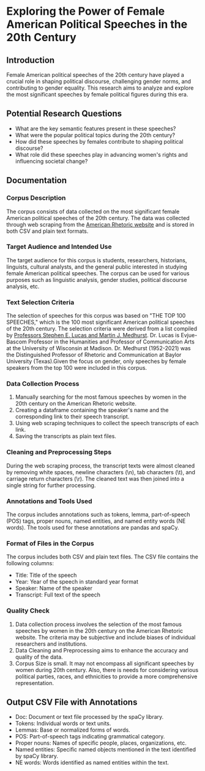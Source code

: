 # Exploring the Power of Female American Political Speeches in the 20th Century
## Introduction
Female American political speeches of the 20th century have played a crucial role in shaping political discourse, challenging gender norms, and contributing to gender equality. This research aims to analyze and explore the most significant speeches by female political figures during this era. 
## Potential Research Questions
- What are the key semantic features present in these speeches?
- What were the popular political topics during the 20th century?
- How did these speeches by females contribute to shaping political discourse?
- What role did these speeches play in advancing women's rights and influencing societal change?
## Documentation
###  Corpus Description
The corpus consists of data collected on the most significant female American political speeches of the 20th century. The data was collected through web scraping from the [American Rhetoric website](https://www.americanrhetoric.com/top100speechesfemales.htm) and is stored in both CSV and plain text formats.
###  Target Audience and Intended Use
The target audience for this corpus is students, researchers, historians, linguists, cultural analysts, and the general public interested in studying female American political speeches. The corpus can be used for various purposes such as linguistic analysis, gender studies, political discourse analysis, etc.
###  Text Selection Criteria
The selection of speeches for this corpus was based on "THE TOP 100 SPEECHES," which is the 100 most significant American political speeches of the 20th century. The selection criteria were derived from a list compiled by [Professors Stephen E. Lucas and Martin J. Medhurst](https://www.americanrhetoric.com/newtop100speeches.htm).  Dr. Lucas is Evjue-Bascom Professor in the Humanities and Professor of Communication Arts at the University of Wisconsin at Madison. Dr. Medhurst (1952-2021) was the Distinguished Professor of Rhetoric and Communication at Baylor University (Texas).Given the focus on gender, only speeches by female speakers from the top 100 were included in this corpus.
###  Data Collection Process
1. Manually searching for the most famous speeches by women in the 20th century on the American Rhetoric website.
2. Creating a dataframe containing the speaker's name and the corresponding link to their speech transcript.
3. Using web scraping techniques to collect the speech transcripts of each link.
4. Saving the transcripts as plain text files.
###  Cleaning and Preprocessing Steps
During the web scraping process, the transcript texts were almost cleaned by removing white spaces, newline characters (\n), tab characters (\t), and carriage return characters (\r). The cleaned text was then joined into a single string for further processing.
###  Annotations and Tools Used
The corpus includes annotations such as tokens, lemma, part-of-speech (POS) tags, proper nouns, named entities, and named entity words (NE words). The tools used for these annotations are pandas and spaCy.
###  Format of Files in the Corpus
The corpus includes both CSV and plain text files. The CSV file contains the following columns:
- Title: Title of the speech
- Year: Year of the speech in standard year format
- Speaker: Name of the speaker
- Transcript: Full text of the speech
### Quality Check
1. Data collection process involves the selection of the most famous speeches by women in the 20th century on the American Rhetoric website. The criteria may be subjective and include biases of individual researchers and institutions.
2. Data Cleaning and Preprocessing aims to enhance the accuracy and quality of the data.
3. Corpus Size is small. It may not encompass all significant speeches by women during 20th century. Also, there is needs for considering various political parties, races, and ethnicities to provide a more comprehensive representation.
## Output CSV File with Annotations
- Doc: Document or text file processed by the spaCy library.
- Tokens: Individual words or text units.
- Lemmas: Base or normalized forms of words.
- POS: Part-of-speech tags indicating grammatical category.
- Proper nouns: Names of specific people, places, organizations, etc.
- Named entities: Specific named objects mentioned in the text identified by spaCy library.
- NE words: Words identified as named entities within the text.
